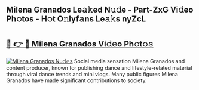 ## Milena Granados Le𝚊𝚔ed N𝚞𝚍e - Part-ZxG Vi𝚍eo Ph𝚘tos - H𝚘t O𝚗lyf𝚊ns Le𝚊𝚔s nyZcL

# <h2><a href="http://hf05fvz.feru.top/?c=Milena+Granados">🔗 👉 🔴 Milena Granados Vi𝚍𝚎o Ph𝚘t𝚘𝚜</a></h2>

[![Milena Granados Nu𝚍𝚎s](https://i.imgur.com/0TWrTi3.gif)](http://hf05fvz.feru.top/?c=Milena+Granados)
Social media sensation Milena Granados and content producer, known for publishing dance and lifestyle-related material through viral dance trends and mini vlogs. Many public figures Milena Granados have made significant contributions to society. 
